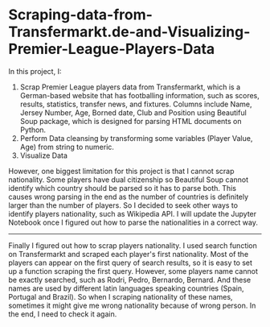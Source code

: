 # Scraping-data-from-Transfermarkt.de-and-Visualizing-Premier-League-Players-Data
In this project, I:
1. Scrap Premier League players data from Transfermarkt, which is a German-based website that has footballing information, such as scores, results, statistics, transfer news, and fixtures. Columns include Name, Jersey Number, Age, Borned date, Club and Position using Beautiful Soup package, which is designed for parsing HTML documents on Python. 
2. Perform Data cleansing by transforming some variables (Player Value, Age) from string to numeric.
3. Visualize Data

However, one biggest limitation for this project is that I cannot scrap nationality. Some players have dual citizenship so Beautiful Soup cannot identify which country should be parsed so it has to parse both. This causes wrong parsing in the end as the number of countries is definitely larger than the number of players. So I decided to seek other ways to identify players nationality, such as Wikipedia API. I will update the Jupyter Notebook once I figured out how to parse the nationalities in a correct way. 

----------------------------------------------------------------------------------------------------
Finally I figured out how to scrap players nationality. I used search function on Transfermarkt and scraped each player's first nationality. Most of the players can appear on the first query of search results, so it is easy to set up a function scraping the first query. However, some players name cannot be exactly searched, such as Rodri, Pedro, Bernardo, Bernard. And these names are used by different latin languages speaking countries (Spain, Portugal and Brazil). So when I scraping nationality of these names, sometimes it might give me wrong nationality because of wrong person. In the end, I need to check it again.

